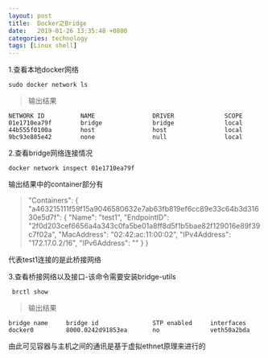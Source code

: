 ```yaml
---
layout: post
title:  Docker之Bridge
date:   2019-01-26 13:35:48 +0800
categories: technology
tags: [Linux shell]
---
```

1.查看本地docker网络
```shell
sudo docker network ls
```
>输出结果
```output
NETWORK ID          NAME                DRIVER              SCOPE
01e1710ea79f        bridge              bridge              local
44b555f0100a        host                host                local
9bc93e885e42        none                null                local
```

2.查看bridge网络连接情况
``` shell
docker network inspect 01e1710ea79f
```
输出结果中的container部分有
>"Containers": {
    "a463215111f59f15a9046580632e7ab63fb819ef6cc89e33c64b3d31630e5d7f": {
        "Name": "test1",
        "EndpointID": "2f0d203cef6656a4a343c0fa5be01a8ff8d5f1b5bae82f129016e89f39c7f02a",
        "MacAddress": "02:42:ac:11:00:02",
        "IPv4Address": "172.17.0.2/16",
        "IPv6Address": ""
    }
}

代表test1连接的是此桥接网络

3.查看桥接网络以及接口-该命令需要安装bridge-utils
```shell
 brctl show
```
>输出结果
```output
bridge name     bridge id               STP enabled     interfaces
docker0         8000.0242d91853ea       no              veth50a2bda
```
由此可见容器与主机之间的通讯是基于虚拟ethnet原理来进行的
